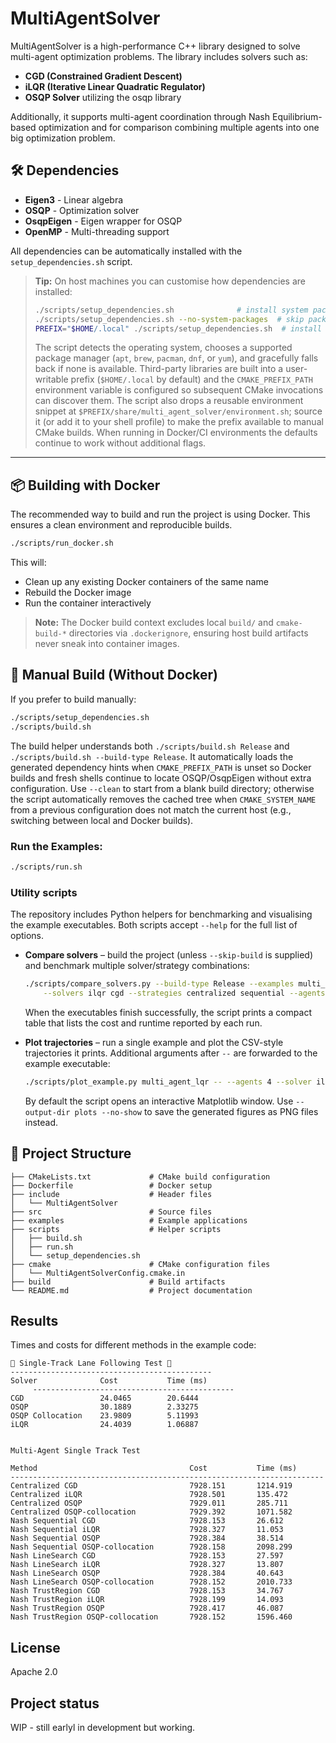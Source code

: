 # MultiAgentSolver

MultiAgentSolver is a high-performance C++ library designed to solve multi-agent optimization problems. The library includes solvers such as:

* **CGD (Constrained Gradient Descent)** 
* **iLQR (Iterative Linear Quadratic Regulator)** 
* **OSQP Solver** utilizing the osqp library

Additionally, it supports multi-agent coordination through Nash Equilibrium-based optimization and for comparison combining multiple agents into one big optimization problem.

## 🛠️ **Dependencies**

* **Eigen3** - Linear algebra
* **OSQP** - Optimization solver
* **OsqpEigen** - Eigen wrapper for OSQP
* **OpenMP** - Multi-threading support

All dependencies can be automatically installed with the `setup_dependencies.sh` script.

> **Tip:** On host machines you can customise how dependencies are installed:
>
> ```bash
> ./scripts/setup_dependencies.sh              # install system packages (if supported) and build third-party libraries
> ./scripts/setup_dependencies.sh --no-system-packages  # skip package manager operations (dependencies already installed)
> PREFIX="$HOME/.local" ./scripts/setup_dependencies.sh  # install OSQP/OsqpEigen into a custom prefix
> ```
>
> The script detects the operating system, chooses a supported package manager (`apt`, `brew`, `pacman`, `dnf`, or `yum`), and
> gracefully falls back if none is available. Third-party libraries are built into a user-writable prefix (`$HOME/.local` by
> default) and the `CMAKE_PREFIX_PATH` environment variable is configured so subsequent CMake invocations can discover them.
> The script also drops a reusable environment snippet at `$PREFIX/share/multi_agent_solver/environment.sh`; source it (or add
> it to your shell profile) to make the prefix available to manual CMake builds. When running in Docker/CI environments the
> defaults continue to work without additional flags.

---

## 📦 **Building with Docker**

The recommended way to build and run the project is using Docker. This ensures a clean environment and reproducible builds.

```bash
./scripts/run_docker.sh
```

This will:

* Clean up any existing Docker containers of the same name
* Rebuild the Docker image
* Run the container interactively

> **Note:** The Docker build context excludes local `build/` and `cmake-build-*` directories via `.dockerignore`, ensuring host
> build artifacts never sneak into container images.


## 📝 **Manual Build (Without Docker)**

If you prefer to build manually:

```bash
./scripts/setup_dependencies.sh
./scripts/build.sh
```

The build helper understands both `./scripts/build.sh Release` and `./scripts/build.sh --build-type Release`. It automatically
loads the generated dependency hints when `CMAKE_PREFIX_PATH` is unset so Docker builds and fresh shells continue to locate
OSQP/OsqpEigen without extra configuration. Use
`--clean` to start from a blank build directory; otherwise the script automatically removes the cached tree when
`CMAKE_SYSTEM_NAME` from a previous configuration does not match the current host (e.g., switching between local and
Docker builds).

### **Run the Examples:**

```bash
./scripts/run.sh
```

### **Utility scripts**

The repository includes Python helpers for benchmarking and visualising the example executables. Both scripts accept `--help` for the full list of options.

* **Compare solvers** – build the project (unless `--skip-build` is supplied) and benchmark multiple solver/strategy combinations:

  ```bash
  ./scripts/compare_solvers.py --build-type Release --examples multi_agent_lqr multi_agent_single_track \
      --solvers ilqr cgd --strategies centralized sequential --agents 8
  ```

  When the executables finish successfully, the script prints a compact table that lists the cost and runtime reported by each run.

* **Plot trajectories** – run a single example and plot the CSV-style trajectories it prints. Additional arguments after `--` are forwarded to the example executable:

  ```bash
  ./scripts/plot_example.py multi_agent_lqr -- --agents 4 --solver ilqr --strategy sequential
  ```

  By default the script opens an interactive Matplotlib window. Use `--output-dir plots --no-show` to save the generated figures as PNG files instead.

## 📂 **Project Structure**

```
├── CMakeLists.txt             # CMake build configuration
├── Dockerfile                 # Docker setup
├── include                    # Header files
│   └── MultiAgentSolver
├── src                        # Source files
├── examples                   # Example applications
├── scripts                    # Helper scripts
│   ├── build.sh
│   ├── run.sh
│   └── setup_dependencies.sh
├── cmake                      # CMake configuration files
│   └── MultiAgentSolverConfig.cmake.in
├── build                      # Build artifacts
└── README.md                  # Project documentation
```



## Results

Times and costs for different methods in the example code:
```
🚗 Single-Track Lane Following Test 🚗
---------------------------------------------
Solver              Cost           Time (ms)
     ---------------------------------------------
CGD                 24.0465        20.6444        
OSQP                30.1889        2.33275        
OSQP Collocation    23.9809        5.11993        
iLQR                24.4039        1.06887 
```

```

Multi-Agent Single Track Test

Method                                  Cost           Time (ms)      
----------------------------------------------------------------------
Centralized CGD                         7928.151       1214.919       
Centralized iLQR                        7928.501       135.472        
Centralized OSQP                        7929.011       285.711        
Centralized OSQP-collocation            7929.392       1071.582       
Nash Sequential CGD                     7928.153       26.612         
Nash Sequential iLQR                    7928.327       11.053         
Nash Sequential OSQP                    7928.384       38.514         
Nash Sequential OSQP-collocation        7928.158       2098.299       
Nash LineSearch CGD                     7928.153       27.597         
Nash LineSearch iLQR                    7928.327       13.807         
Nash LineSearch OSQP                    7928.384       40.643         
Nash LineSearch OSQP-collocation        7928.152       2010.733       
Nash TrustRegion CGD                    7928.153       34.767         
Nash TrustRegion iLQR                   7928.199       14.093         
Nash TrustRegion OSQP                   7928.417       46.087         
Nash TrustRegion OSQP-collocation       7928.152       1596.460 
```

## License
Apache 2.0

## Project status
WIP  - still earlyl in development but working.
